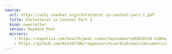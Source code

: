 ```yaml
---
source:
  url: https://wiki.chadnet.org/cholesterol-in-context-part-i.pdf
  title: Cholesterol in Context Part I
  kind: newsletter
  series: Raymond Peat
  mirrors:
    - https://expulsia.com/health/peat-index/September%202018%20-%20Ray%20Peat's%20Newsletter%20.pdf
    - https://github.com/0x2447196/raypeatarchive/blob/main/documents/newsletters/cholesterol-in-context-part-i.txt
---
```

